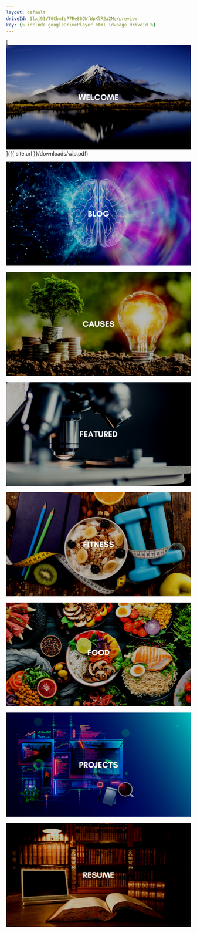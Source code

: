 ```yaml
---
layout: default
driveId: 1lxj91VTGCbmIsP7Re86GWfWpXlR2a2Me/preview
key: {% include googleDrivePlayer.html id=page.driveId %}
---
```

[![blog](assets/images/welcome.png)]({{ site.url }}/downloads/wip.pdf)

[![blog](assets/images/blog.png)](blog.html)

[![Community](assets/images/causes.png)](causes.html)

[![Featured](assets/images/featured.png)](featured.html)

[![Fitness](assets/images/fitness.png)](fitness.html)

[![Food](assets/images/food.png)](food.html)

[![Projects](assets/images/projects.png)](projects.html)

[![Resume](assets/images/resume.png)](resume.html)








